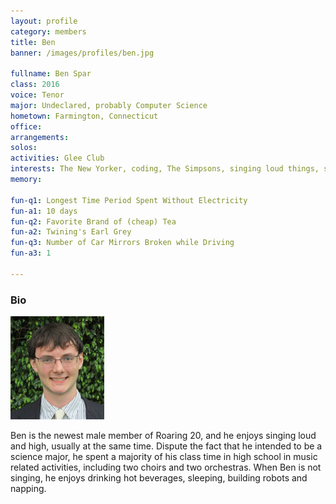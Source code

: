 ```yaml
---
layout: profile
category: members
title: Ben
banner: /images/profiles/ben.jpg

fullname: Ben Spar
class: 2016
voice: Tenor
major: Undeclared, probably Computer Science
hometown: Farmington, Connecticut
office: 
arrangements: 
solos: 
activities: Glee Club
interests: The New Yorker, coding, The Simpsons, singing loud things, singing high things
memory: 

fun-q1: Longest Time Period Spent Without Electricity
fun-a1: 10 days
fun-q2: Favorite Brand of (cheap) Tea
fun-a2: Twining's Earl Grey
fun-q3: Number of Car Mirrors Broken while Driving
fun-a3: 1

---
```


### Bio

![Ben](/images/members/current/ben.jpg)

Ben is the newest male member of Roaring 20, and he enjoys singing loud and high, usually at the same time. Dispute the fact that he intended to be a science major, he spent a majority of his class time in high school in music related activities, including two choirs and two orchestras. When Ben is not singing, he enjoys drinking hot beverages, sleeping, building robots and napping.
